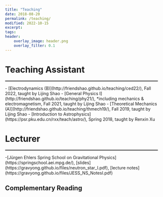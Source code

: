 ```yaml
---
title: "Teaching"
date: 2018-08-20
permalink: /teaching/
modified: 2022-10-15
excerpt:
tags:
header:
    overlay_image: header.png
    overlay_filter: 0.1 
---
```


# Teaching Assistant
<hr style="border:1px solid gray">
 - [Electrodynamics (B)](http://friendshao.github.io/teaching/ced22/), Fall 2022, taught by Lijing Shao
 - [General Physics I](http://friendshao.github.io/teaching/phy21/), *including mechanics & electromagnetism, Fall 2021, taught by Lijing Shao
 - [Theoretical Mechanics (A)](http://friendshao.github.io/teaching/thmech19/), Fall 2019, taught by Lijing Shao
 - [Introduction to Astrophysics](https://psr.pku.edu.cn/rxx/teach/astro/), Spring 2018, taught by Renxin Xu


# Lecturer
<hr style="border:1px solid gray">
-[Jürgen Ehlers Spring School on Gravitational Physics](https://springschool.aei.mpg.de/), [slides](https://gravyong.github.io/files/neutron_star_I.pdf), [lecture notes](https://gravyong.github.io/files/JESS_NS_NotesI.pdf)

## Complementary Reading



